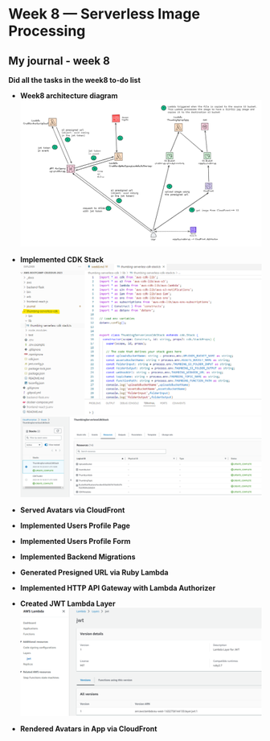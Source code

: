 # Week 8 — Serverless Image Processing
## My journal - week 8

**Did all the tasks in the week8 to-do list**
-  **Week8 architecture diagram**	
![image week8-architecture](./images/week8-architecture.png)

-  **Implemented CDK Stack**	
![image week8-cdk](./images/week8-cdk-stack.png)
![image week8-cdk](./images/week8-cdk.png)

-  **Served Avatars via CloudFront**

-  **Implemented Users Profile Page**

-  **Implemented Users Profile Form**

-  **Implemented Backend Migrations**

-  **Generated Presigned URL via Ruby Lambda**

-  **Implemented HTTP API Gateway with Lambda Authorizer**

-  **Created JWT Lambda Layer**
![image week8-jwt-lambda-layer](./images/week8-jwt-lambda-layer.png)

-  **Rendered Avatars in App via CloudFront**